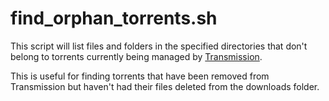 # find_orphan_torrents.sh

This script will list files and folders in the specified directories that don't belong to torrents currently being managed by [Transmission](http://www.transmissionbt.com/).

This is useful for finding torrents that have been removed from Transmission but haven't had their files deleted from the downloads folder.
